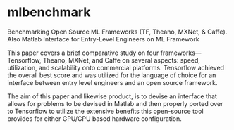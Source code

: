 # mlbenchmark
Benchmarking Open Source ML Frameworks (TF, Theano, MXNet, &amp; Caffe). Also Matlab Interface for Entry-Level Engineers on ML Framework

This paper covers a brief comparative study on four frameworks—
Tensorflow, Theano, MXNet, and Caffe on several aspects: speed, utilization, and scalability
onto commercial platforms. Tensorflow achieved the overall best score and was utilized for
the language of choice for an interface between entry level engineers and an open source
framework.

The aim of this paper and likewise product, is to devise an interface that allows for
problems to be devised in Matlab and then properly ported over to Tensorflow to utilize the
extensive benefits this open-source tool provides for either GPU/CPU based hardware
configuration.
